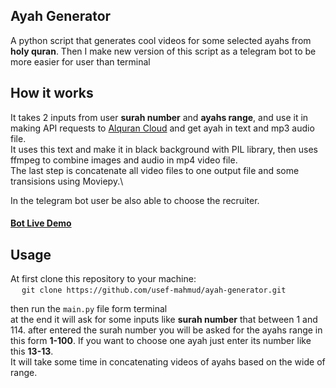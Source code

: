 ## Ayah Generator
A python script that generates cool videos for some selected ayahs from **holy quran**. Then I make new version of this script as a telegram bot to be more easier for user than terminal

## How it works
It takes 2 inputs from user **surah number** and **ayahs range**, and use it in making API requests to [Alquran Cloud](https://alquran.cloud/api) and get ayah in text and mp3 audio file.\
It uses this text and make it in black background with PIL library, then uses ffmpeg to combine images and audio in mp4 video file.\
The last step is concatenate all video files to one output file and some transisions using Moviepy.\

In the telegram bot user be also able to choose the recruiter.

#### [**Bot Live Demo**](https://t.me/AyahGeneratorBot)

## Usage
At first clone this repository to your machine:\
&emsp; `git clone https://github.com/usef-mahmud/ayah-generator.git`

then run the `main.py` file form terminal\
at the end it will ask for some inputs like **surah number** that between 1 and 114. after entered the surah number you will be asked for the ayahs range in this form **1-100**. If you want to choose one ayah just enter its number like this **13-13**.\
It will take some time in concatenating videos of ayahs based on the wide of range.
